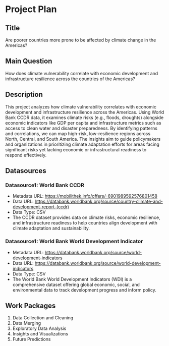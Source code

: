 # Project Plan

## Title

Are poorer countries more prone to be affected by climate change in the Americas?

## Main Question

How does climate vulnerability correlate with economic development and infrastructure resilience across the countries of the Americas?

## Description

This project analyzes how climate vulnerability correlates with economic development and infrastructure resilience across the Americas. Using World Bank CCDR data, it examines climate risks (e.g., floods, droughts) alongside economic indicators like GDP per capita and infrastructure metrics such as access to clean water and disaster preparedness. By identifying patterns and correlations, we can map high-risk, low-resilience regions across North, Central, and South America. The insights aim to guide policymakers and organizations in prioritizing climate adaptation efforts for areas facing significant risks yet lacking economic or infrastructural readiness to respond effectively.

## Datasources

### Datasource1: World Bank CCDR 
* Metadata URL: https://mobilithek.info/offers/-6901989592576801458
* Data URL: https://databank.worldbank.org/source/country-climate-and-development-report-(ccdr)
* Data Type: CSV
* The CCDR dataset provides data on climate risks, economic resilience, and infrastructure readiness to help countries align development with climate adaptation and sustainability.

### Datasource1: World Bank World Development Indicator 
* Metadata URL: https://databank.worldbank.org/source/world-development-indicators
* Data URL: https://databank.worldbank.org/source/world-development-indicators
* Data Type: CSV
* The World Bank World Development Indicators (WDI) is a comprehensive dataset offering global economic, social, and environmental data to track development progress and inform policy.

## Work Packages

1. Data Collection and Cleaning
2. Data Merging
3. Exploratory Data Analysis
4. Insights and Visualizations
5. Future Predictions
